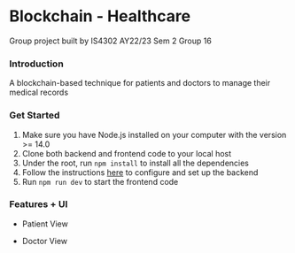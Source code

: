 # Blockchain - Healthcare

Group project built by IS4302 AY22/23 Sem 2 Group 16

### Introduction

A blockchain-based technique for patients and doctors to manage their medical records

### Get Started

1. Make sure you have Node.js installed on your computer with the version >= 14.0
2. Clone both backend and frontend code to your local host
3. Under the root, run `npm install` to install all the dependencies
4. Follow the instructions [here](https://github.com/is4302/back-end#readme) to configure and set up the backend
5. Run `npm run dev` to start the frontend code

### Features + UI
 
- Patient View




- Doctor View